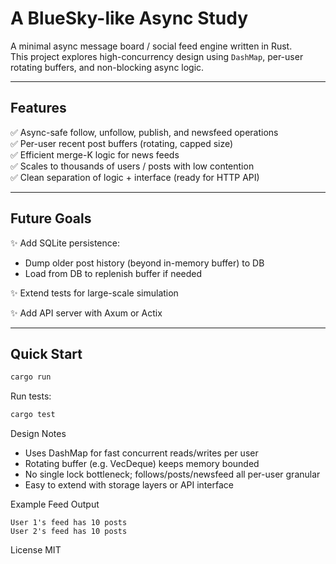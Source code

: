 # A BlueSky-like Async Study

A minimal async message board / social feed engine written in Rust.  
This project explores high-concurrency design using `DashMap`, per-user rotating buffers, and non-blocking async logic.  

---

## Features

✅ Async-safe follow, unfollow, publish, and newsfeed operations  
✅ Per-user recent post buffers (rotating, capped size)  
✅ Efficient merge-K logic for news feeds  
✅ Scales to thousands of users / posts with low contention  
✅ Clean separation of logic + interface (ready for HTTP API)

---

## Future Goals

✨ Add SQLite persistence:  
- Dump older post history (beyond in-memory buffer) to DB  
- Load from DB to replenish buffer if needed  

✨ Extend tests for large-scale simulation  

✨ Add API server with Axum or Actix

---

## Quick Start

```bash
cargo run
```

Run tests:
```bash
cargo test
```

Design Notes

- Uses DashMap for fast concurrent reads/writes per user
- Rotating buffer (e.g. VecDeque) keeps memory bounded
- No single lock bottleneck; follows/posts/newsfeed all per-user granular
- Easy to extend with storage layers or API interface

Example Feed Output

```
User 1's feed has 10 posts
User 2's feed has 10 posts
```

License
MIT
